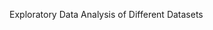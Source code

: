 <html>
  <body>
    <p>
      Exploratory Data Analysis of Different Datasets
    </p>
  </body>
</html>
